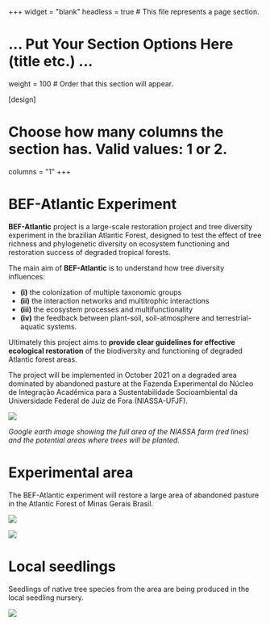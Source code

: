 +++
widget = "blank"
headless = true  # This file represents a page section.

# ... Put Your Section Options Here (title etc.) ...
weight = 100  # Order that this section will appear.

[design]
  # Choose how many columns the section has. Valid values: 1 or 2.
  columns = "1"
+++

# BEF-Atlantic Experiment

**BEF-Atlantic** project is a large-scale restoration project and tree diversity experiment in the brazilian Atlantic Forest, designed to test the effect of tree richness and phylogenetic diversity on ecosystem functioning and restoration success of degraded tropical forests. 

The main aim of **BEF-Atlantic** is to understand how tree diversity influences: 
* **(i)** the colonization of multiple taxonomic groups
* **(ii)** the interaction networks and multitrophic interactions  
* **(iii)** the ecosystem processes and multifunctionality  
* **(iv)** the feedback between plant-soil, soil-atmosphere and terrestrial-aquatic systems. 

Ultimately this project aims to **provide clear guidelines for effective ecological restoration** of the biodiversity and functioning of degraded Atlantic forest areas. 

The project will be implemented in October 2021 on a degraded area dominated by abandoned pasture at the Fazenda Experimental do Núcleo de Integração Acadêmica para a Sustentabilidade Socioambiental da Universidade Federal de Juiz de Fora (NIASSA-UFJF). 

![](/home/experiment_files/desenho_area.jpeg)

*Google earth image showing the full area of the NIASSA farm (red lines) and the potential 
areas where trees will be planted.*

# Experimental area

The BEF-Atlantic experiment will restore a large area of abandoned pasture in the Atlantic Forest of Minas Gerais Brasil.

![](/home/experiment_files/niassa_vista_casa_montanha.jpeg)

![](/home/experiment_files/niassa_vista_lateral_morro.jpg)

# Local seedlings 

Seedlings of native tree species from the area are being produced in the local seedling nursery.

![](/home/experiment_files/mudas.jpeg)


